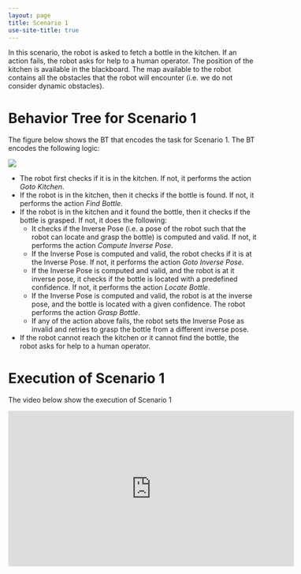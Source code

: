 ```yaml
---
layout: page
title: Scenario 1
use-site-title: true
---
```




In this scenario, the robot is asked to fetch a bottle in the kitchen. 
If an action fails, the robot asks for help to a human operator. 
The position of the kitchen is available in the blackboard. 
The map available to the robot contains all the obstacles that the robot will encounter
 (i.e. we do not consider dynamic obstacles).
 
 
# Behavior Tree for Scenario 1
The figure below shows the BT that encodes the task for Scenario 1. The BT encodes the following logic:
 
 ![](https://github.com/CARVE-ROBMOSYS/carve-robmosys.io/blob/master/img/scenario1BT.png)

- The robot first checks if it is in the kitchen. If not, it performs the action _Goto Kitchen_.
- If the robot is in the kitchen, then it checks if the bottle is found. If not, it performs the action _Find Bottle_.
- If the robot is in the kitchen and it found the bottle, then it checks if the bottle is grasped. If not, it does the following:
  - It checks if the Inverse Pose (i.e. a pose of the robot such that the robot can locate and grasp the bottle) is computed and valid. If not, it performs the action _Compute Inverse Pose_.
  - If the Inverse Pose is computed and valid, the robot checks if it is at the Inverse Pose. If not, it performs the action _Goto Inverse Pose_.
  - If the Inverse Pose is computed and valid, and the robot is at it inverse pose, it checks if the bottle is located with a predefined confidence. If not, it performs the action _Locate Bottle_.
  - If the Inverse Pose is computed and valid, the robot is at the inverse pose, and the bottle is located with a given confidence. The robot performs the action _Grasp Bottle_.
  - If any of the action above fails, the robot sets the Inverse Pose as invalid and retries to grasp the bottle from a different inverse pose.
- If the robot cannot reach the kitchen or it cannot find the bottle, the robot asks for help to a human operator.

# Execution of Scenario 1

The video below show the execution of Scenario 1

<iframe width="580" height="315" src="http://www.youtube.com/embed/-b7TeRX1uzoc" frameborder="0" allowfullscreen></iframe>



